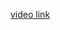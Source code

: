[video link](https://faubox.rrze.uni-erlangen.de/getlink/fiSuwD7LhDSJvPa7e9GiJj/presentation-video.mp4)
